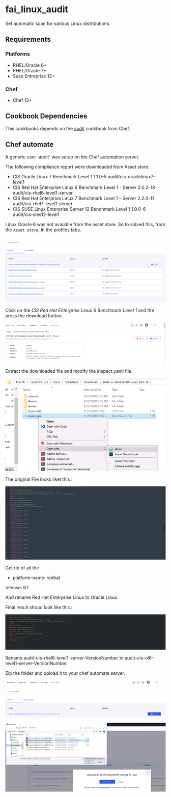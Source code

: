 # fai_linux_audit

Set automatic scan for various Linux distributions.

## Requirements

### Platforms
- RHEL/Oracle 6+
- RHEL/Oracle 7+
- Suse Entreprise 12+

### Chef

- Chef 13+


## Cookbook Dependencies

This cookbooks depends on the [audit](https://supermarket.chef.io/cookbooks/audit) cookbook from Chef.

## Chef automate
A  generic user 'audit' was setup on the Chef automation server.

The following compliance report were downloaded from Asset store:


- CIS Oracle Linux 7 Benchmark Level 1
1.1.0-5
audit/cis-oraclelinux7-level1
- CIS Red Hat Enterprise Linux 6 Benchmark Level 1 - Server
2.0.2-18
audit/cis-rhel6-level1-server
- CIS Red Hat Enterprise Linux 7 Benchmark Level 1 - Server
2.2.0-11
audit/cis-rhel7-level1-server
- CIS SUSE Linux Enterprise Server 12 Benchmark Level 1
1.0.0-6
audit/cis-sles12-level1

Linux Oracle 6 was not avaiable from the asset store. So to solved this, from the `Asset store`, in the profiles tabs.

![Profile List](images/2018/12/profile-list.png)

Click on the *CIS Red Hat Enterprise Linux 6 Benchmark Level 1*  and the press the download button

![Profile Download](images/2018/12/profile-download.png)

Extract the downloaded file and modify the inspect.yaml file.

![Inspect](images/2018/12/inspect.png)

The original File looks liket this :

![inpsect_content](images/2018/12/inpsect-content.png)

Get rid of all the

 - platform-name: redhat

  release: 6.1

And rename Red Hat Enterprise Linux to Oracle Linux.

Final result shoud look like this :

![final_inspect](images/2018/12/final-inspect.png)

Rename audit-cis-rhel6-level1-server-VersionNumber to audit-cis-ol6-level1-server-VersionNumber.

Zip the folder and upload it to your chef automate server.



![profile-upload](images/2018/12/profile-upload.png)

![zip_upload](images/2018/12/zip-upload.png)
